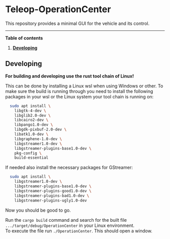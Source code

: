 # Teleop-OperationCenter

This repository provides a minimal GUI for the vehicle and its control.

---

**Table of contents**
1. **[Developing](#developing)**

##

## Developing

**For building and developing use the rust tool chain of Linux!**

This can be done by installing a Linux wsl when using Windows or other.
To make sure the build is running through you need to install the following packages in your wsl or the Linux system your tool chain is running on:

```bash
  sudo apt install \
    libgtk-4-dev \
    libglib2.0-dev \
    libcairo2-dev \
    libpango1.0-dev \
    libgdk-pixbuf-2.0-dev \
    libatk1.0-dev \
    libgraphene-1.0-dev \
    libgstreamer1.0-dev \
    libgstreamer-plugins-base1.0-dev \
    pkg-config \
    build-essential
```
If needed also install the necessary packages for GStreamer:
```bash
  sudo apt install \
    libgstreamer1.0-dev \
    libgstreamer-plugins-base1.0-dev \
    libgstreamer-plugins-good1.0-dev \
    libgstreamer-plugins-bad1.0-dev \
    libgstreamer-plugins-ugly1.0-dev
```
Now you should be good to go.

Run the `cargo build` command and search for the built file `.../target/debug/OperationCenter` in your Linux environment.</br>
To execute the file run `./OperationCenter`. This should open a window.
